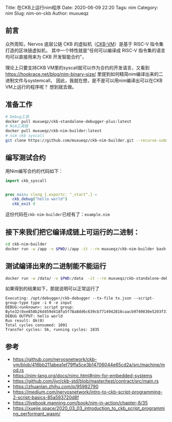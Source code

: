 Title: 在CKB上运行nim程序
Date: 2020-06-09 22:20
Tags: nim
Category: nim
Slug: nim-on-ckb
Author: muxueqz

## 前言
众所周知，Nervos 底层公链 CKB 的虚拟机（[CKB-VM](https://github.com/nervosnetwork/ckb-vm)）是基于 RISC-V 指令集打造的区块链虚拟机，
其中一个特性就是"任何可以编译成 RISC-V 指令集的语言均可以直接用来为 CKB 开发智能合约"，

理论上只要支持CKB VM里的syscall就可以作为合约的开发语言，又看到 https://hookrace.net/blog/nim-binary-size/ 里提到如何精简nim编译出来的二进制文件与systemcall，
因此，我就在想，是不是可以用nim编译出可以在CKB VM上运行的程序呢？
想到就去做。

## 准备工作
```bash
# Debug工具
docker pull muxueqz/ckb-standalone-debugger-plus:latest
# Nim工具链
docker pull muxueqz/ckb-nim-builder:latest
# nim ckb syscall
git clone https://github.com/muxueqz/ckb-nim-builder.git --recurse-submodules
```

## 编写测试合约

用Nim编写合约的代码如下：
```nim
import ckb_syscall


proc main: clong {.exportc: "_start".} =
   ckb_debug("hello world")
   ckb_exit 0
```

这份代码在`ckb-nim-builder`已经有了：`example.nim`

## 接下来我们把它编译成链上可运行的二进制：
```bash
cd ckb-nim-builder
docker run -w /app -v $PWD/:/app -it --rm muxueqz/ckb-nim-builder bash -x /app/build.sh example.nim
```

## 测试编译出来的二进制能不能运行
```bash
docker run -w /data/ -v $PWD:/data  -it --rm muxueqz/ckb-standalone-debugger-plus:latest /data/example 0x10000000
```

如果得到的结果如下，那就说明可以正常运行了
```
Executing: /opt/debugger/ckb-debugger --tx-file tx.json --script-group-type type -i 0 -e input
DEBUG:<unknown>: script group: Byte32(0xe858b26d459d418fa5f78a8dd6c639cb7714942816caacb9749830e5203f31ac) DEBUG OUTPUT: hello world
Run result: Ok(0)
Total cycles consumed: 1091
Transfer cycles: 56, running cycles: 1035
```


## 参考
* https://github.com/nervosnetwork/ckb-vm/blob/416bb211abea1ef79ffa5ce3b14706044e65cd2a/src/machine/mod.rs
* https://nim-lang.org/docs/nimc.html#nim-for-embedded-systems
* https://github.com/jjyr/ckb-std/blob/master/test/contract/src/main.rs
* https://zhuanlan.zhihu.com/p/95982790
* https://medium.com/nervosnetwork/intro-to-ckb-script-programming-2-script-basics-85a593720d8f
* https://livebook.manning.com/book/nim-in-action/chapter-8/35
* https://xuejie.space/2020_03_03_introduction_to_ckb_script_programming_performant_wasm/
